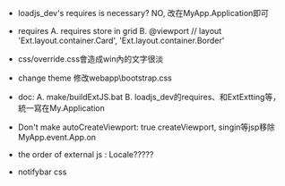 + loadjs_dev's requires is necessary? NO, 改在MyApp.Application即可

+ requires 
    A. requires store in grid
    B. 
    @viewport
     // layout
    'Ext.layout.container.Card', 'Ext.layout.container.Border'

+ css/override.css會造成win內的文字很淡 

+ change theme
    修改webapp\bootstrap.css
    
+ doc: 
    A. make/buildExtJS.bat
    B. loadjs_dev的requires、和ExtExtting等，統一寫在My.Application

+ Don't  make autoCreateViewport: true
    createViewport, singin等jsp移除MyApp.event.App.on

- the order of external js : Locale?????

- notifybar css 